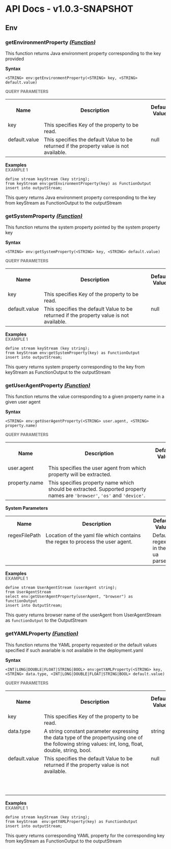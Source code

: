 # API Docs - v1.0.3-SNAPSHOT

## Env

### getEnvironmentProperty *<a target="_blank" href="https://wso2.github.io/siddhi/documentation/siddhi-4.0/#function">(Function)</a>*

<p style="word-wrap: break-word">This function returns Java environment property corresponding to the key provided</p>

<span id="syntax" class="md-typeset" style="display: block; font-weight: bold;">Syntax</span>
```
<STRING> env:getEnvironmentProperty(<STRING> key, <STRING> default.value)
```

<span id="query-parameters" class="md-typeset" style="display: block; color: rgba(0, 0, 0, 0.54); font-size: 12.8px; font-weight: bold;">QUERY PARAMETERS</span>
<table>
    <tr>
        <th>Name</th>
        <th style="min-width: 20em">Description</th>
        <th>Default Value</th>
        <th>Possible Data Types</th>
        <th>Optional</th>
        <th>Dynamic</th>
    </tr>
    <tr>
        <td style="vertical-align: top">key</td>
        <td style="vertical-align: top; word-wrap: break-word">This specifies Key of the property to be read.</td>
        <td style="vertical-align: top"></td>
        <td style="vertical-align: top">STRING</td>
        <td style="vertical-align: top">No</td>
        <td style="vertical-align: top">No</td>
    </tr>
    <tr>
        <td style="vertical-align: top">default.value</td>
        <td style="vertical-align: top; word-wrap: break-word">This specifies the default Value to be returned if the property value is not available.</td>
        <td style="vertical-align: top">null</td>
        <td style="vertical-align: top">STRING</td>
        <td style="vertical-align: top">Yes</td>
        <td style="vertical-align: top">No</td>
    </tr>
</table>

<span id="examples" class="md-typeset" style="display: block; font-weight: bold;">Examples</span>
<span id="example-1" class="md-typeset" style="display: block; color: rgba(0, 0, 0, 0.54); font-size: 12.8px; font-weight: bold;">EXAMPLE 1</span>
```
define stream keyStream (key string);
from keyStream env:getEnvironmentProperty(key) as FunctionOutput 
insert into outputStream;
```
<p style="word-wrap: break-word">This query returns Java environment property corresponding to the key from keyStream as FunctionOutput to the outputStream</p>

### getSystemProperty *<a target="_blank" href="https://wso2.github.io/siddhi/documentation/siddhi-4.0/#function">(Function)</a>*

<p style="word-wrap: break-word">This function returns the system property pointed by the system property key</p>

<span id="syntax" class="md-typeset" style="display: block; font-weight: bold;">Syntax</span>
```
<STRING> env:getSystemProperty(<STRING> key, <STRING> default.value)
```

<span id="query-parameters" class="md-typeset" style="display: block; color: rgba(0, 0, 0, 0.54); font-size: 12.8px; font-weight: bold;">QUERY PARAMETERS</span>
<table>
    <tr>
        <th>Name</th>
        <th style="min-width: 20em">Description</th>
        <th>Default Value</th>
        <th>Possible Data Types</th>
        <th>Optional</th>
        <th>Dynamic</th>
    </tr>
    <tr>
        <td style="vertical-align: top">key</td>
        <td style="vertical-align: top; word-wrap: break-word">This specifies Key of the property to be read.</td>
        <td style="vertical-align: top"></td>
        <td style="vertical-align: top">STRING</td>
        <td style="vertical-align: top">No</td>
        <td style="vertical-align: top">No</td>
    </tr>
    <tr>
        <td style="vertical-align: top">default.value</td>
        <td style="vertical-align: top; word-wrap: break-word">This specifies the default Value to be returned if the property value is not available.</td>
        <td style="vertical-align: top">null</td>
        <td style="vertical-align: top">STRING</td>
        <td style="vertical-align: top">Yes</td>
        <td style="vertical-align: top">No</td>
    </tr>
</table>

<span id="examples" class="md-typeset" style="display: block; font-weight: bold;">Examples</span>
<span id="example-1" class="md-typeset" style="display: block; color: rgba(0, 0, 0, 0.54); font-size: 12.8px; font-weight: bold;">EXAMPLE 1</span>
```
define stream keyStream (key string);
from keyStream env:getSystemProperty(key) as FunctionOutput 
insert into outputStream;
```
<p style="word-wrap: break-word">This query returns system property corresponding to the key from keyStream as FunctionOutput to the outputStream</p>

### getUserAgentProperty *<a target="_blank" href="https://wso2.github.io/siddhi/documentation/siddhi-4.0/#function">(Function)</a>*

<p style="word-wrap: break-word">This function returns the value corresponding to a given property name in a given user agent</p>

<span id="syntax" class="md-typeset" style="display: block; font-weight: bold;">Syntax</span>
```
<STRING> env:getUserAgentProperty(<STRING> user.agent, <STRING> property.name)
```

<span id="query-parameters" class="md-typeset" style="display: block; color: rgba(0, 0, 0, 0.54); font-size: 12.8px; font-weight: bold;">QUERY PARAMETERS</span>
<table>
    <tr>
        <th>Name</th>
        <th style="min-width: 20em">Description</th>
        <th>Default Value</th>
        <th>Possible Data Types</th>
        <th>Optional</th>
        <th>Dynamic</th>
    </tr>
    <tr>
        <td style="vertical-align: top">user.agent</td>
        <td style="vertical-align: top; word-wrap: break-word">This specifies the user agent from which property will be extracted.</td>
        <td style="vertical-align: top"></td>
        <td style="vertical-align: top">STRING</td>
        <td style="vertical-align: top">No</td>
        <td style="vertical-align: top">No</td>
    </tr>
    <tr>
        <td style="vertical-align: top">property.name</td>
        <td style="vertical-align: top; word-wrap: break-word">This specifies property name which should be extracted. Supported property names are <code>'browser'</code>, <code>'os'</code> and <code>'device'</code>.</td>
        <td style="vertical-align: top"></td>
        <td style="vertical-align: top">STRING</td>
        <td style="vertical-align: top">No</td>
        <td style="vertical-align: top">No</td>
    </tr>
</table>

<span id="system-parameters" class="md-typeset" style="display: block; font-weight: bold;">System Parameters</span>
<table>
    <tr>
        <th>Name</th>
        <th style="min-width: 20em">Description</th>
        <th>Default Value</th>
        <th>Possible Parameters</th>
    </tr>
    <tr>
        <td style="vertical-align: top">regexFilePath</td>
        <td style="vertical-align: top; word-wrap: break-word">Location of the yaml file which contains the regex to process the user agent. </td>
        <td style="vertical-align: top">Default regexes in the ua parser.</td>
        <td style="vertical-align: top">N/A</td>
    </tr>
</table>

<span id="examples" class="md-typeset" style="display: block; font-weight: bold;">Examples</span>
<span id="example-1" class="md-typeset" style="display: block; color: rgba(0, 0, 0, 0.54); font-size: 12.8px; font-weight: bold;">EXAMPLE 1</span>
```
define stream UserAgentStream (userAgent string);
from UserAgentStream 
select env:getUserAgentProperty(userAgent, "browser") as functionOutput 
insert into OutputStream;
```
<p style="word-wrap: break-word">This query returns browser name of the userAgent from UserAgentStream as <code>functionOutput</code> to the OutputStream</p>

### getYAMLProperty *<a target="_blank" href="https://wso2.github.io/siddhi/documentation/siddhi-4.0/#function">(Function)</a>*

<p style="word-wrap: break-word">This function returns the YAML property requested or the default values specified if such avariable is not available in the deployment.yaml</p>

<span id="syntax" class="md-typeset" style="display: block; font-weight: bold;">Syntax</span>
```
<INT|LONG|DOUBLE|FLOAT|STRING|BOOL> env:getYAMLProperty(<STRING> key, <STRING> data.type, <INT|LONG|DOUBLE|FLOAT|STRING|BOOL> default.value)
```

<span id="query-parameters" class="md-typeset" style="display: block; color: rgba(0, 0, 0, 0.54); font-size: 12.8px; font-weight: bold;">QUERY PARAMETERS</span>
<table>
    <tr>
        <th>Name</th>
        <th style="min-width: 20em">Description</th>
        <th>Default Value</th>
        <th>Possible Data Types</th>
        <th>Optional</th>
        <th>Dynamic</th>
    </tr>
    <tr>
        <td style="vertical-align: top">key</td>
        <td style="vertical-align: top; word-wrap: break-word">This specifies Key of the property to be read.</td>
        <td style="vertical-align: top"></td>
        <td style="vertical-align: top">STRING</td>
        <td style="vertical-align: top">No</td>
        <td style="vertical-align: top">No</td>
    </tr>
    <tr>
        <td style="vertical-align: top">data.type</td>
        <td style="vertical-align: top; word-wrap: break-word">A string constant parameter expressing the data type of the propertyusing one of the following string values: int, long, float, double, string, bool.</td>
        <td style="vertical-align: top">string</td>
        <td style="vertical-align: top">STRING</td>
        <td style="vertical-align: top">No</td>
        <td style="vertical-align: top">No</td>
    </tr>
    <tr>
        <td style="vertical-align: top">default.value</td>
        <td style="vertical-align: top; word-wrap: break-word">This specifies the default Value to be returned if the property value is not available.</td>
        <td style="vertical-align: top">null</td>
        <td style="vertical-align: top">INT<br>LONG<br>DOUBLE<br>FLOAT<br>STRING<br>BOOL</td>
        <td style="vertical-align: top">Yes</td>
        <td style="vertical-align: top">No</td>
    </tr>
</table>

<span id="examples" class="md-typeset" style="display: block; font-weight: bold;">Examples</span>
<span id="example-1" class="md-typeset" style="display: block; color: rgba(0, 0, 0, 0.54); font-size: 12.8px; font-weight: bold;">EXAMPLE 1</span>
```
define stream keyStream (key string);
from keyStream  env:getYAMLProperty(key) as FunctionOutput 
insert into outputStream;
```
<p style="word-wrap: break-word">This query returns corresponding YAML property for the corresponding key from keyStream as FunctionOutput to the outputStream</p>

